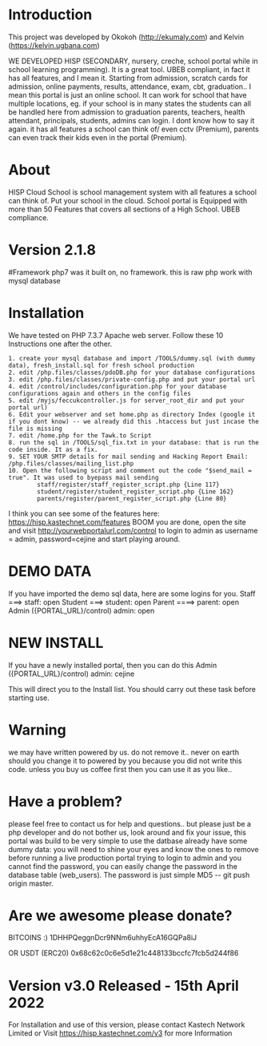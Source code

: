 # Introduction
This project was developed by Okokoh (http://ekumaly.com) and Kelvin (https://kelvin.ugbana.com)

WE DEVELOPED HISP (SECONDARY, nursery, creche, school portal while in school learning programming). It is a great tool. UBEB compliant, in fact it has all features, and I mean it. Starting from admission, scratch cards for admission, online payments, results, attendance, exam, cbt, graduation.. 
I mean this portal is just an online school. It can work for school that have multiple locations, eg. if your school is in many states the students can all be handled here from admission to graduation parents, teachers, health attendant, principals, students, admins can login. 
I dont know how to say it again. it has all features a school can think of/ even cctv (Premium), parents can even track their kids even in the portal (Premium).

# About
HISP Cloud School is school management system with all features a school can think of. 
Put your school in the cloud. School portal is Equipped with more than 50 Features that covers all sections of a High School. UBEB compliance.

# Version 2.1.8
#Framework php7 was it built on, no framework. this is raw php work with mysql database

# Installation
We have tested on PHP 7.3.7 Apache web server. Follow these 10 Instructions one after the other.

    1. create your mysql database and import /TOOLS/dummy.sql (with dummy data), fresh_install.sql for fresh school production
    2. edit /php.files/classes/pdoDB.php for your database configurations
    3. edit /php.files/classes/private-config.php and put your portal url
    4. edit /control/includes/configuration.php for your database configurations again and others in the config files 
    5. edit /myjs/feccukcontroller.js for server_root_dir and put your portal url)
    6. Edit your webserver and set home.php as directory Index (google it if you dont know) -- we already did this .htaccess but just incase the file is missing
    7. edit /home.php for the Tawk.to Script
    8. run the sql in /TOOLS/sql_fix.txt in your database: that is run the code inside. It as a fix.
    9. SET YOUR SMTP details for mail sending and Hacking Report Email: /php.files/classes/mailing_list.php
    10. Open the following script and comment out the code "$send_mail = true". It was used to byepass mail sending
            staff/register/staff_register_script.php {Line 117}
            student/register/student_register_script.php {Line 162}
            parents/register/parent_register_script.php {Line 80}

I think you can see some of the features here: https://hisp.kastechnet.com/features BOOM you are done, open the site and visit http://yourwebportalurl.com/control to login to admin as username = admin, password=cejine and start playing around.

# DEMO DATA
If you have imported the demo sql data, here are some logins for you.
Staff ===>                      staff: open
Student ===>                    student: open
Parent ====>                    parent: open
Admin ({PORTAL_URL}/control)      admin: open

# NEW INSTALL
If you have a newly installed portal, then you can do this
Admin ({PORTAL_URL}/control)      admin: cejine

This will direct you to the Install list. You should carry out these task before starting use.

# Warning
we may have written powered by us. do not remove it.. never on earth should you change it to powered by you because you did not write this code. unless you buy us coffee first then you can use it as you like..

# Have a problem?
please feel free to contact us for help and questions.. but please just be a php developer and do not bother us, look around and fix your issue, this portal was build to be very simple to use the datbase already have some dummy data: you will need to shine your eyes and know the ones to remove before running a live production portal trying to login to admin and you cannot find the password, you can easily change the password in the database table (web_users). The password is just simple MD5 -- git push origin master.

# Are we awesome please donate?
BITCOINS :)
1DHHPQeggnDcr9NNm6uhhyEcA16GQPa8iJ

OR USDT (ERC20)
0x68c62c0c6e5d1e21c448133bccfc7fcb5d244f86

# Version v3.0 Released - 15th April 2022
For Installation and use of this version, please contact Kastech Network Limited or Visit https://hisp.kastechnet.com/v3 for more Information

